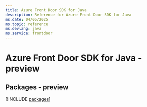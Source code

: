 ```yaml
---
title: Azure Front Door SDK for Java
description: Reference for Azure Front Door SDK for Java
ms.date: 04/05/2025
ms.topic: reference
ms.devlang: java
ms.service: frontdoor
---
```

# Azure Front Door SDK for Java - preview
## Packages - preview
[!INCLUDE [packages](front-door-index.md)]